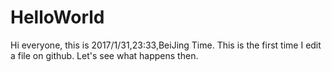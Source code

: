 # HelloWorld
Hi everyone, this is 2017/1/31,23:33,BeiJing Time. This is the first time I edit a file on github. Let's see what happens then.
